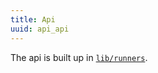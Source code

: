 ```yaml
---
title: Api
uuid: api_api
---
```


The api is built up in [`lib/runners`](https://github.com/Solid-Interactive/grasshopper-core-nodejs/tree/master/lib/runners).

